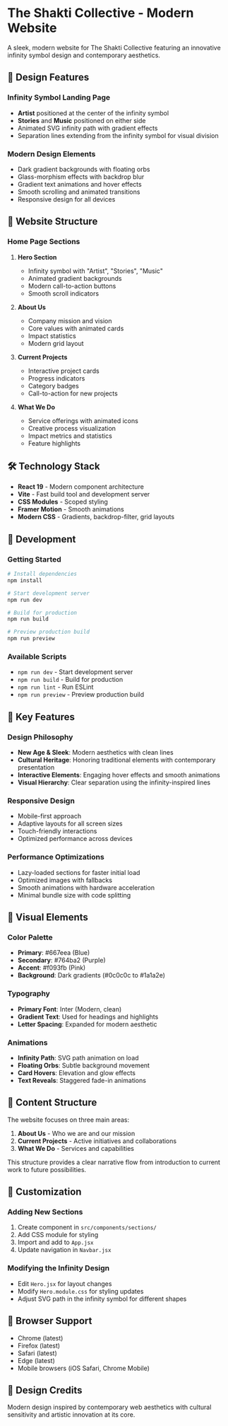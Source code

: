 # The Shakti Collective - Modern Website

A sleek, modern website for The Shakti Collective featuring an innovative infinity symbol design and contemporary aesthetics.

## 🎨 Design Features

### Infinity Symbol Landing Page
- **Artist** positioned at the center of the infinity symbol
- **Stories** and **Music** positioned on either side
- Animated SVG infinity path with gradient effects
- Separation lines extending from the infinity symbol for visual division

### Modern Design Elements
- Dark gradient backgrounds with floating orbs
- Glass-morphism effects with backdrop blur
- Gradient text animations and hover effects
- Smooth scrolling and animated transitions
- Responsive design for all devices

## 📱 Website Structure

### Home Page Sections
1. **Hero Section**
   - Infinity symbol with "Artist", "Stories", "Music"
   - Animated gradient backgrounds
   - Modern call-to-action buttons
   - Smooth scroll indicators

2. **About Us**
   - Company mission and vision
   - Core values with animated cards
   - Impact statistics
   - Modern grid layout

3. **Current Projects**
   - Interactive project cards
   - Progress indicators
   - Category badges
   - Call-to-action for new projects

4. **What We Do**
   - Service offerings with animated icons
   - Creative process visualization
   - Impact metrics and statistics
   - Feature highlights

## 🛠 Technology Stack

- **React 19** - Modern component architecture
- **Vite** - Fast build tool and development server
- **CSS Modules** - Scoped styling
- **Framer Motion** - Smooth animations
- **Modern CSS** - Gradients, backdrop-filter, grid layouts

## 🚀 Development

### Getting Started
```bash
# Install dependencies
npm install

# Start development server
npm run dev

# Build for production
npm run build

# Preview production build
npm run preview
```

### Available Scripts
- `npm run dev` - Start development server
- `npm run build` - Build for production
- `npm run lint` - Run ESLint
- `npm run preview` - Preview production build

## 🎯 Key Features

### Design Philosophy
- **New Age & Sleek**: Modern aesthetics with clean lines
- **Cultural Heritage**: Honoring traditional elements with contemporary presentation
- **Interactive Elements**: Engaging hover effects and smooth animations
- **Visual Hierarchy**: Clear separation using the infinity-inspired lines

### Responsive Design
- Mobile-first approach
- Adaptive layouts for all screen sizes
- Touch-friendly interactions
- Optimized performance across devices

### Performance Optimizations
- Lazy-loaded sections for faster initial load
- Optimized images with fallbacks
- Smooth animations with hardware acceleration
- Minimal bundle size with code splitting

## 🌟 Visual Elements

### Color Palette
- **Primary**: #667eea (Blue)
- **Secondary**: #764ba2 (Purple)
- **Accent**: #f093fb (Pink)
- **Background**: Dark gradients (#0c0c0c to #1a1a2e)

### Typography
- **Primary Font**: Inter (Modern, clean)
- **Gradient Text**: Used for headings and highlights
- **Letter Spacing**: Expanded for modern aesthetic

### Animations
- **Infinity Path**: SVG path animation on load
- **Floating Orbs**: Subtle background movement
- **Card Hovers**: Elevation and glow effects
- **Text Reveals**: Staggered fade-in animations

## 📄 Content Structure

The website focuses on three main areas:
1. **About Us** - Who we are and our mission
2. **Current Projects** - Active initiatives and collaborations
3. **What We Do** - Services and capabilities

This structure provides a clear narrative flow from introduction to current work to future possibilities.

## 🔧 Customization

### Adding New Sections
1. Create component in `src/components/sections/`
2. Add CSS module for styling
3. Import and add to `App.jsx`
4. Update navigation in `Navbar.jsx`

### Modifying the Infinity Design
- Edit `Hero.jsx` for layout changes
- Modify `Hero.module.css` for styling updates
- Adjust SVG path in the infinity symbol for different shapes

## 📱 Browser Support

- Chrome (latest)
- Firefox (latest)
- Safari (latest)
- Edge (latest)
- Mobile browsers (iOS Safari, Chrome Mobile)

## 🎨 Design Credits

Modern design inspired by contemporary web aesthetics with cultural sensitivity and artistic innovation at its core.
